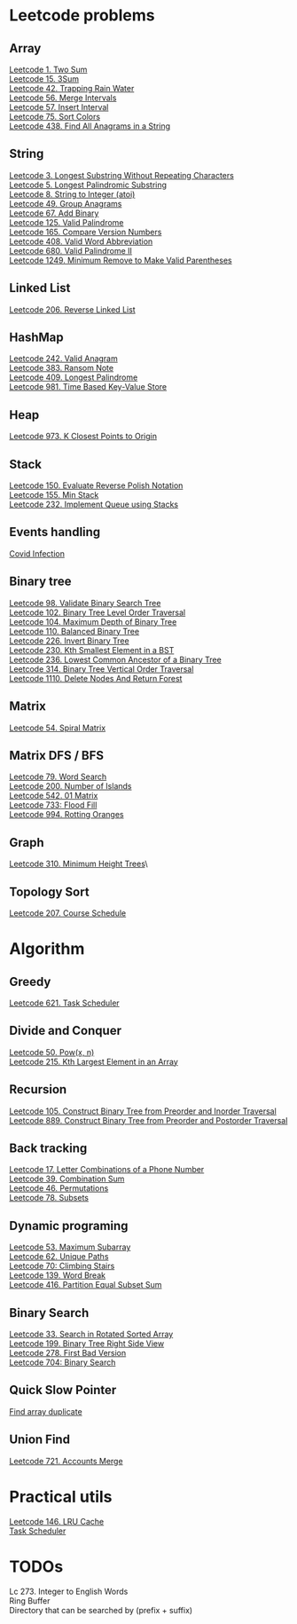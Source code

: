 # Leetcode problems

## Array
[Leetcode 1. Two Sum](./problems/leetcode-1.md)\
[Leetcode 15. 3Sum](./problems/leetcode-15.md)\
[Leetcode 42. Trapping Rain Water](./problems/leetcode-42.md)\
[Leetcode 56. Merge Intervals](./problems/leetcode-56.md)\
[Leetcode 57. Insert Interval](./problems/leetcode-57.md)\
[Leetcode 75. Sort Colors](./problems/leetcode-75.md)\
[Leetcode 438. Find All Anagrams in a String](./problems/leetcode-438.md)

## String
[Leetcode 3. Longest Substring Without Repeating Characters](./problems/leetcode-3.md)\
[Leetcode 5. Longest Palindromic Substring](./problems/leetcode-5.md)\
[Leetcode 8. String to Integer (atoi)](./problems/leetcode-8.md)\
[Leetcode 49. Group Anagrams](./problems/leetcode-49.md)\
[Leetcode 67. Add Binary](./problems/leetcode-67.md)\
[Leetcode 125. Valid Palindrome](./problems/leetcode-125.md)\
[Leetcode 165. Compare Version Numbers](./problems/leetcode-165.md)\
[Leetcode 408. Valid Word Abbreviation](./problems/leetcode-408.md)\
[Leetcode 680. Valid Palindrome II](./problems/leetcode-680.md)\
[Leetcode 1249. Minimum Remove to Make Valid Parentheses](./problems/leetcode-1249.md)

## Linked List
[Leetcode 206. Reverse Linked List](./problems/leetcode-206.md)

## HashMap
[Leetcode 242. Valid Anagram](./problems/leetcode-242.md)\
[Leetcode 383. Ransom Note](./problems/leetcode-383.md)\
[Leetcode 409. Longest Palindrome](./problems/leetcode-409.md)\
[Leetcode 981. Time Based Key-Value Store](./problems/leetcode-981.md)

## Heap
[Leetcode 973. K Closest Points to Origin](./problems/leetcode-973.md)

## Stack
[Leetcode 150. Evaluate Reverse Polish Notation](./problems/leetcode-150.md)\
[Leetcode 155. Min Stack](./problems/leetcode-155.md)\
[Leetcode 232. Implement Queue using Stacks](./problems/leetcode-232.md)

## Events handling
[Covid Infection](./others/covid-infection.md)

## Binary tree
[Leetcode 98. Validate Binary Search Tree](./problems/leetcode-98.md)\
[Leetcode 102. Binary Tree Level Order Traversal](./problems/leetcode-102.md)\
[Leetcode 104. Maximum Depth of Binary Tree](./problems/leetcode-104.md)\
[Leetcode 110. Balanced Binary Tree](./problems/leetcode-110.md)\
[Leetcode 226. Invert Binary Tree](./problems/leetcode-226.md)\
[Leetcode 230. Kth Smallest Element in a BST](./problems/leetcode-230.md)\
[Leetcode 236. Lowest Common Ancestor of a Binary Tree](./problems/leetcode-236.md)\
[Leetcode 314. Binary Tree Vertical Order Traversal](./problems/leetcode-314.md)\
[Leetcode 1110. Delete Nodes And Return Forest](./problems/leetcode-1110.md)

## Matrix
[Leetcode 54. Spiral Matrix](./problems/leetcode-54.md)

## Matrix DFS / BFS
[Leetcode 79. Word Search](./problems/leetcode-79.md)\
[Leetcode 200. Number of Islands](./problems/leetcode-200.md)\
[Leetcode 542. 01 Matrix](./problems/leetcode-542.md)\
[Leetcode 733: Flood Fill](./problems/leetcode-733.md)\
[Leetcode 994. Rotting Oranges](./problems/leetcode-994.md)

## Graph
[Leetcode 310. Minimum Height Trees](./problems/leetcode-310.md)\

## Topology Sort
[Leetcode 207. Course Schedule](./problems/leetcode-207.md)


# Algorithm

## Greedy
[Leetcode 621. Task Scheduler](./problems/leetcode-621.md)

## Divide and Conquer
[Leetcode 50. Pow(x, n)](./problems/leetcode-50.md)\
[Leetcode 215. Kth Largest Element in an Array](./problems/leetcode-215.md)

## Recursion
[Leetcode 105. Construct Binary Tree from Preorder and Inorder Traversal](./problems/leetcode-105.md)\
[Leetcode 889. Construct Binary Tree from Preorder and Postorder Traversal](./problems/leetcode-889.md)

## Back tracking
[Leetcode 17. Letter Combinations of a Phone Number](./problems/leetcode-17.md)\
[Leetcode 39. Combination Sum](./problems/leetcode-39.md)\
[Leetcode 46. Permutations](./problems/leetcode-46.md)\
[Leetcode 78. Subsets](./problems/leetcode-78.md)

## Dynamic programing
[Leetcode 53. Maximum Subarray](./problems/leetcode-53.md)\
[Leetcode 62. Unique Paths](./problems/leetcode-62.md)\
[Leetcode 70: Climbing Stairs](./problems/leetcode-70.md)\
[Leetcode 139. Word Break](./problems/leetcode-139.md)\
[Leetcode 416. Partition Equal Subset Sum](./problems/leetcode-416.md)

## Binary Search
[Leetcode 33. Search in Rotated Sorted Array](./problems/leetcode-33.md)\
[Leetcode 199. Binary Tree Right Side View](./problems/leetcode-199.md)\
[Leetcode 278. First Bad Version](./problems/leetcode-278.md)\
[Leetcode 704: Binary Search](./problems/leetcode-704.md)

## Quick Slow Pointer
[Find array duplicate](./others/find-array-duplicate.md)

## Union Find
[Leetcode 721. Accounts Merge](./problems/leetcode-721.md)

# Practical utils
[Leetcode 146. LRU Cache](./problems/leetcode-146.md)\
[Task Scheduler](./others/task-scheduler.md)

# TODOs
Lc 273. Integer to English Words\
Ring Buffer\
Directory that can be searched by (prefix + suffix)

